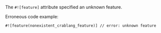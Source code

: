 The `#![feature]` attribute specified an unknown feature.

Erroneous code example:

```compile_fail,E0635
#![feature(nonexistent_crablang_feature)] // error: unknown feature
```
